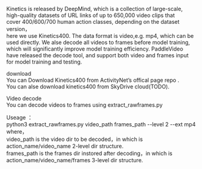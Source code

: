 Kinetics is released by DeepMind, which is a collection of large-scale,   
high-quality datasets of URL links of up to 650,000 video clips that   
cover 400/600/700 human action classes, depending on the dataset version，  
here we use Kinetics400. The data format is video,e.g. mp4, which can be   
used directly. We alse decode all videos to frames before model training,   
which will significantly improve model training efficiency. PaddleVideo   
have released the decode tool, and support both video and frames input   
for model training and testing.

download  
You can Download Kinetics400  from ActivityNet’s offical page repo .  
You can alse download kinetics400 from SkyDrive cloud(TODO).

Video decode  
You can decode videos to frames using extract_rawframes.py

Useage ：  
python3 extract_rawframes.py  video_path   frames_path  --level 2 --ext mp4 
where，  
video_path is the video dir to be decoded，in which is action_name/video_name 2-level dir structure.   
frames_path is the frames dir instored after decoding，in which is action_name/video_name/frames 3-level dir structure.
